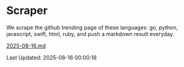 # Scraper

We scrape the github trending page of these languages: go, python, javascript, swift, html, ruby, and push a markdown result everyday.

[2025-08-16.md](https://github.com/henson/Scraper/blob/master/2025-08-16.md)

Last Updated: 2025-08-16 00:00:18